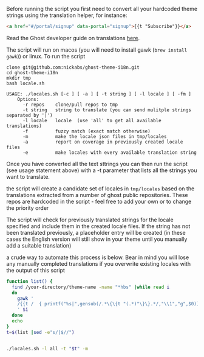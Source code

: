 
Before running the script you first need to convert all your hardcoded theme strings using the translation helper, for instance:
```html
<a href="#/portal/signup" data-portal="signup">{{t "Subscribe"}}</a>
```

Read the Ghost developer guide on translations [here](https://ghost.org/docs/themes/helpers/translate/).  

The script will run on macos (you will need to install gawk (`brew install gawk`)) or linux. To run the script

```
clone git@github.com:nickabs/ghost-theme-i18n.git
cd ghost-theme-i18n
mkdir tmp
bash locale.sh

USAGE: ./locales.sh [-c ] [ -a ] [ -t string ] [ -l locale ] [ -fm ]
    Options:
      -r repos    clone/pull repos to tmp
      -t string   string to translate (you can send mulitple strings separated by '|')
      -l locale   locale  (use 'all' to get all available translations)
      -f          fuzzy match (exact match otherwise)
      -m          make the locale json files in tmp/locales
      -a          report on coverage in previously created locale files
      -e          make locales with every available translation string
```

Once you have converted all the text sttrings you can then run the script (see usage statement above) with a -t parameter that lists all the strings you want to translate.

the script will create a candidate set of locales in `tmp/locales` based on the translations extracted from a number of ghost public repositories.  These repos are hardcoded in the script - feel free to add your own or to change the priority order

The script will check for previously translated strings for the locale specified and include them in the created locale files.  If the string has not been translated previously, a placeholder entry will be created (in these cases the English version will still show in your theme until you manually add a suitable translation)

a crude way to automate this process is below.  Bear in mind you will lose any manually completed translations if you overwrite existing locales with the output of this script

```bash
function list() {
  find /your-directory/theme-name -name "*hbs" |while read i
  do
    gawk '
    /{{t /  { printf("%s|",gensub(/.*\{\{t "(.*)"\}\}.*/,"\\1","g",$0)) }
    ' $i
  done
  echo
}
t=$(list |sed -e"s/|$//")


./locales.sh -l all -t "$t" -m
```
